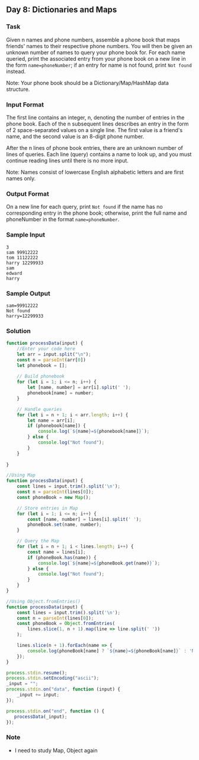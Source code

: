 ## Day 8: Dictionaries and Maps

### Task
Given n names and phone numbers, assemble a phone book that maps friends' names to their respective phone numbers. You will then be given an unknown number of names to query your phone book for. For each name queried, print the associated entry from your phone book on a new line in the form `name=phoneNumber`; if an entry for name is not found, print `Not found` instead.

Note: Your phone book should be a Dictionary/Map/HashMap data structure.

### Input Format

The first line contains an integer, n, denoting the number of entries in the phone book.
Each of the n subsequent lines describes an entry in the form of 2 space-separated values on a single line. The first value is a friend's name, and the second value is an 8-digit phone number.

After the n lines of phone book entries, there are an unknown number of lines of queries. Each line (query) contains a name to look up, and you must continue reading lines until there is no more input.

Note: Names consist of lowercase English alphabetic letters and are first names only.


### Output Format

On a new line for each query, print `Not found` if the name has no corresponding entry in the phone book; otherwise, print the full name and phoneNumber in the format `name=phoneNumber`.

### Sample Input
```
3
sam 99912222
tom 11122222
harry 12299933
sam
edward
harry
```
### Sample Output
```
sam=99912222
Not found
harry=12299933
```

### Solution
```js
function processData(input) {
    //Enter your code here
    let arr = input.split("\n");
    const n = parseInt(arr[0])
    let phonebook = [];
   
    // Build phonebook
    for (let i = 1; i <= n; i++) {
        let [name, number] = arr[i].split(' ');
        phonebook[name] = number;
    }

    // Handle queries
    for (let i = n + 1; i < arr.length; i++) {
        let name = arr[i];
        if (phonebook[name]) {
            console.log(`${name}=${phonebook[name]}`);
        } else {
            console.log("Not found");
        }
    }
    
} 

//Using Map
function processData(input) {
    const lines = input.trim().split('\n');
    const n = parseInt(lines[0]);
    const phoneBook = new Map();

    // Store entries in Map
    for (let i = 1; i <= n; i++) {
        const [name, number] = lines[i].split(' ');
        phoneBook.set(name, number);
    }

    // Query the Map
    for (let i = n + 1; i < lines.length; i++) {
        const name = lines[i];
        if (phoneBook.has(name)) {
            console.log(`${name}=${phoneBook.get(name)}`);
        } else {
            console.log("Not found");
        }
    }
}

//Using Object.fromEntries()
function processData(input) {
    const lines = input.trim().split('\n');
    const n = parseInt(lines[0]);
    const phoneBook = Object.fromEntries(
        lines.slice(1, n + 1).map(line => line.split(' '))
    );

    lines.slice(n + 1).forEach(name => {
        console.log(phoneBook[name] ? `${name}=${phoneBook[name]}` : 'Not found');
    });
}

process.stdin.resume();
process.stdin.setEncoding("ascii");
_input = "";
process.stdin.on("data", function (input) {
    _input += input;
});

process.stdin.on("end", function () {
   processData(_input);
});
```

### Note
- I need to study Map, Object again